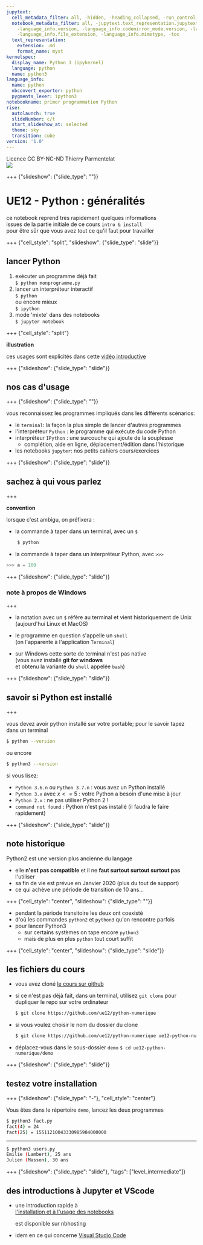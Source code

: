 ```yaml
---
jupytext:
  cell_metadata_filter: all, -hidden, -heading_collapsed, -run_control, -trusted
  notebook_metadata_filter: all, -jupytext.text_representation.jupytext_version, -jupytext.text_representation.format_version,
    -language_info.version, -language_info.codemirror_mode.version, -language_info.codemirror_mode,
    -language_info.file_extension, -language_info.mimetype, -toc
  text_representation:
    extension: .md
    format_name: myst
kernelspec:
  display_name: Python 3 (ipykernel)
  language: python
  name: python3
language_info:
  name: python
  nbconvert_exporter: python
  pygments_lexer: ipython3
notebookname: primer programmation Python
rise:
  autolaunch: true
  slideNumber: c/t
  start_slideshow_at: selected
  theme: sky
  transition: cube
version: '1.0'
---
```


<div class="licence">
<span>Licence CC BY-NC-ND</span>
<span>Thierry Parmentelat</span>
</div>

<img src="media/inria-25-alpha.png" />

+++ {"slideshow": {"slide_type": ""}}

# UE12 - Python : généralités

ce notebook reprend très rapidement quelques informations  
issues de la partie initiale de ce cours `intro & install`  
pour être sûr que vous avez tout ce qu'il faut pour travailler

+++ {"cell_style": "split", "slideshow": {"slide_type": "slide"}}

## lancer Python

1. exécuter un programme déjà fait  
  `$ python monprogramme.py`
1. lancer un interpréteur interactif  
  `$ python`  
  ou encore mieux  
  `$ ipython`
1. mode 'mixte' dans des notebooks  
  `$ jupyter notebook`

+++ {"cell_style": "split"}

**illustration**

ces usages sont explicités dans cette
[vidéo introductive](https://youtu.be/ULzWaZQa1Dc)

+++ {"slideshow": {"slide_type": "slide"}}

## nos cas d'usage

+++ {"slideshow": {"slide_type": ""}}

vous reconnaissez les programmes impliqués dans les différents scénarios:

* le `terminal`: la façon la plus simple de lancer d'autres programmes
* l'interpréteur `Python` : le programme qui exécute du code Python
* interpréteur `IPython` : une surcouche qui ajoute de la souplesse
  * complétion, aide en ligne, déplacement/édition dans l'historique
* les notebooks `jupyter`: nos petits cahiers cours/exercices

+++ {"slideshow": {"slide_type": "slide"}}

## sachez à qui vous parlez

+++

**convention**

lorsque c'est ambigu, on préfixera :

* la commande à taper dans un terminal, avec un `$`

```bash
    $ python
```

* la commande à taper dans un interpréteur Python, avec `>>>`

```python
>>> a = 100
```

+++ {"slideshow": {"slide_type": "slide"}}

### note à propos de Windows

+++

* la notation avec un `$` réfère au terminal et vient historiquement de Unix  
(aujourd'hui Linux et MacOS)



* le programme en question s'appelle un `shell`  
(on l'apparente à l'application `Terminal`)



* sur Windows cette sorte de terminal n'est pas native  
(vous avez installé **git for windows**  
et obtenu la variante du `shell` appelée `bash`)

+++ {"slideshow": {"slide_type": "slide"}}

## savoir si Python est installé

+++

vous devez avoir python installé sur votre portable; pour le savoir tapez dans un terminal

```bash
$ python --version
```

ou encore

```bash
$ python3 --version
```

si vous lisez:

* `Python 3.6.n` ou `Python 3.7.n` : vous avez un Python installé
* `Python 3.x` avec $x <= 5$ : votre Python a besoin d'une mise à jour
* `Python 2.x` : ne pas utiliser Python 2 !
* `command not found` : Python n'est pas installé (il faudra le faire rapidement)

+++ {"slideshow": {"slide_type": "slide"}}

## note historique

Python2 est une version plus ancienne du langage

* elle **n'est pas compatible** et il ne **faut surtout surtout surtout pas** l'utiliser
* sa fin de vie est prévue en Janvier 2020 (plus du tout de support)
* ce qui achève une période de transition de 10 ans...

+++ {"cell_style": "center", "slideshow": {"slide_type": ""}}

* pendant la période transitoire les deux ont coexisté
* d'où les commandes `python2` et `python3` qu'on rencontre parfois
* pour lancer Python3
  * sur certains systèmes on tape encore `python3`
  * mais de plus en plus `python` tout court suffit

+++ {"cell_style": "center", "slideshow": {"slide_type": "slide"}}

## les fichiers du cours

* vous avez cloné [le cours sur
  github](https://github.com/ue12/python-numerique/tree/master/demo)

* si ce n'est pas déjà fait, dans un terminal, utilisez `git clone` pour dupliquer le repo
  sur votre ordinateur
  ```bash
  $ git clone https://github.com/ue12/python-numerique
  ```
* si vous voulez choisir le nom du dossier du clone
  ```bash
  $ git clone https://github.com/ue12/python-numerique ue12-python-numerique
  ```
* déplacez-vous dans le sous-dossier `demo` `$ cd ue12-python-numerique/demo`

+++ {"slideshow": {"slide_type": "slide"}}

## testez votre installation

+++ {"slideshow": {"slide_type": "-"}, "cell_style": "center"}

Vous êtes dans le répertoire `demo`, lancez les deux programmes

```bash
$ python3 fact.py
fact(4) = 24
fact(25) = 15511210043330985984000000
```

***

```bash
$ python3 users.py
Emilie (Lambert), 25 ans
Julien (Masson), 30 ans
```

+++ {"slideshow": {"slide_type": "slide"}, "tags": ["level_intermediate"]}

## des introductions à Jupyter et VScode

* une introduction rapide à   
  [l'installation et à l'usage des
  notebooks](https://nbhosting.inria.fr/auditor/notebook/python-slides:extras/slides-extras/03-1-notebooks-basic)
  
  est disponible sur nbhosting

* idem en ce qui concerne [Visual Studio
  Code](https://nbhosting.inria.fr/auditor/notebook/python-slides:extras/slides-extras/07-vscode)
